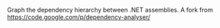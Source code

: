 Graph the dependency hierarchy between .NET assemblies. A fork from https://code.google.com/p/dependency-analyser/



